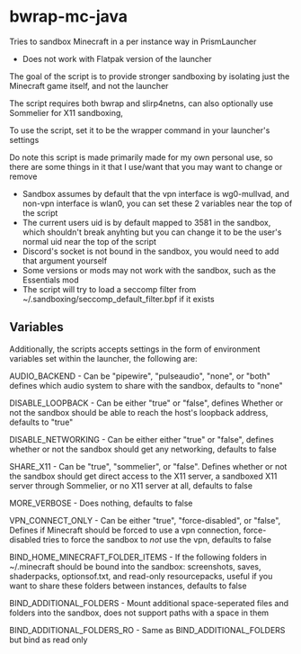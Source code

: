 # bwrap-mc-java

Tries to sandbox Minecraft in a per instance way in PrismLauncher

- Does not work with Flatpak version of the launcher

The goal of the script is to provide stronger sandboxing by isolating just the Minecraft game itself, and not the launcher

The script requires both bwrap and slirp4netns, can also optionally use Sommelier for X11 sandboxing,

To use the script, set it to be the wrapper command in your launcher's settings

Do note this script is made primarily made for my own personal use, so there are some things in it that I use/want that you may want to change or remove

- Sandbox assumes by default that the vpn interface is wg0-mullvad, and non-vpn interface is wlan0, you can set these 2 variables near the top of the script
- The current users uid is by default mapped to 3581 in the sandbox, which shouldn't break anyhting but you can change it to be the user's normal uid near the top of the script
- Discord's socket is not bound in the sandbox, you would need to add that argument yourself
- Some versions or mods may not work with the sandbox, such as the Essentials mod
- The script will try to load a seccomp filter from ~/.sandboxing/seccomp_default_filter.bpf if it exists

## Variables

Additionally, the scripts accepts settings in the form of environment variables set within the launcher, the following are:

AUDIO_BACKEND - Can be "pipewire", "pulseaudio", "none", or "both" defines which audio system to share with the sandbox, defaults to "none"

DISABLE_LOOPBACK - Can be either "true" or "false", defines Whether or not the sandbox should be able to reach the host's loopback address, defaults to "true" 

DISABLE_NETWORKING - Can be either either "true" or "false", defines whether or not the sandbox should get any networking, defaults to false

SHARE_X11 - Can be "true", "sommelier", or "false". Defines whether or not the sandbox should get direct access to the X11 server, a sandboxed X11 server through Sommelier, or no X11 server at all, defaults to false

MORE_VERBOSE - Does nothing, defaults to false

VPN_CONNECT_ONLY - Can be either "true", "force-disabled", or "false", Defines if Minecraft should be forced to use a vpn connection, force-disabled tries to force the sandbox to *not* use the vpn, defaults to false

BIND_HOME_MINECRAFT_FOLDER_ITEMS - If the following folders in ~/.minecraft should be bound into the sandbox: screenshots, saves, shaderpacks, optionsof.txt, and read-only resourcepacks, useful if you want to share these folders between instances, defaults to false

BIND_ADDITIONAL_FOLDERS - Mount additional space-seperated files and folders into the sandbox, does not support paths with a space in them

BIND_ADDITIONAL_FOLDERS_RO - Same as BIND_ADDITIONAL_FOLDERS but bind as read only
